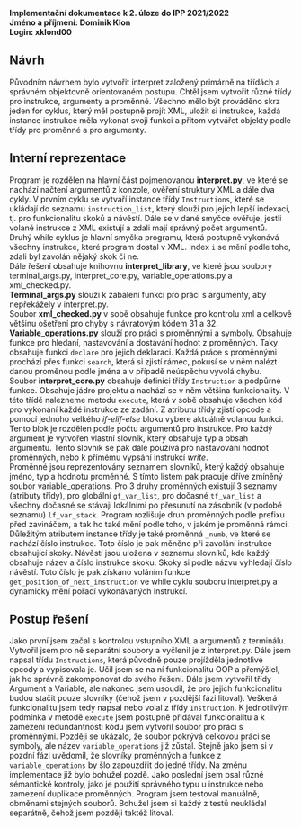 **Implementační dokumentace k 2. úloze do IPP 2021/2022**\
**Jméno a příjmení: Dominik Klon**\
**Login: xklond00**

## Návrh
Původním návrhem bylo vytvořit interpret založený primárně na třídách a správném objektovně
orientovaném postupu. Chtěl jsem vytvořit různé třídy pro instrukce, argumenty a
proměnné. Všechno mělo být prováděno skrz jeden for cyklus, který měl postupně projít
XML, uložit si instrukce, každá instance instrukce měla vykonat svoji funkci a přitom vytvářet
objekty podle třídy pro proměnné a pro argumenty.

## Interní reprezentace
Program je rozdělen na hlavní část pojmenovanou **interpret.py**, ve které se nachází
načtení argumentů z konzole, ověření struktury XML a dále dva cykly.
V prvním cyklu se vytváří instance třídy `Instructions`, které se ukládají do
seznamu `instruction_list`, který slouží pro jejich lepší indexaci, tj. pro funkcionalitu
skoků a návěstí. Dále se v dané smyčce ověřuje, jestli volané instrukce z XML existují
a zdali mají správný počet argumentů. \
Druhý while cyklus je hlavní smyčka programu, která postupně vykonává všechny instrukce,
které program dostal v XML. Index `i` se mění podle toho, zdali byl zavolán nějaký skok či ne. \
Dále řešení obsahuje knihovnu **interpret_library**, ve které jsou soubory
terminal_args.py, interpret_core.py, variable_operations.py a xml_checked.py. \
**Terminal_args.py** slouží k zabalení funkcí pro práci s argumenty, aby nepřekážely v interpret.py. \
Soubor **xml_checked.py** v sobě obsahuje funkce pro kontrolu xml a celkově většinu ošetření
pro chyby s návratovým kódem 31 a 32. \
**Variable_operations.py** slouží pro práci s proměnnými a
symboly. Obsahuje funkce pro hledaní, nastavování a dostávání hodnot z proměnných. Taky obsahuje
funkci `declare` pro jejich deklaraci. Každá práce s proměnnými prochází přes funkci `search`, 
která si zjistí rámec, pokusí se v něm nalézt danou proměnou podle jména a v případě neúspěchu vyvolá
chybu. \
Soubor **interpret_core.py** obsahuje definici třídy `Instruction` a podpůrné funkce. Obsahuje
jádro projektu a nachází se v něm většina funkcionality. V této třídě nalezneme metodu `execute`, 
která v sobě obsahuje všechen kód pro vykonání každé instrukce ze zadání. Z atributu třídy zjistí opcode a 
pomocí jednoho velkého *if-elif-else* bloku vybere aktuálně volanou funkci. Tento blok
je rozdělen podle počtu argumentů pro instrukce. Pro každý argument je vytvořen vlastní slovník, který
obsahuje typ a obsah argumentu.
Tento slovník se pak dále používá pro nastavování hodnot proměnných, nebo k přímému vypsání instrukcí *write*.\
Proměnné jsou reprezentovány seznamem slovníků, který každý obsahuje jméno, typ a hodnotu proměnné. 
S tímto listem pak pracuje dříve zmíněný soubor variable_operations. Pro 3 druhy proměnných existují
3 seznamy (atributy třídy), pro globální `gf_var_list`, pro dočasné `tf_var_list` a všechny dočasné se
stávají lokálními po přesunutí na zásobník (v podobě seznamu) `lf_var_stack`. Program rozlišuje druh proměnných podle prefixu před zavináčem, a tak ho
také mění podle toho, v jakém je proměnná rámci. Důležitým atributem instance třídy je také
proměnná `_numb`, ve které se nachází číslo instrukce. Toto číslo je pak měněno při zavolání instrukce
obsahující skoky. Návěstí jsou uložena v seznamu slovníků, kde každý obsahuje
název a číslo instrukce skoku. Skoky si podle názvu vyhledají číslo návěstí. Toto číslo je pak získáno voláním funkce `get_position_of_next_instruction` ve while
cyklu souboru interpret.py a dynamicky mění pořadí vykonávaných instrukcí. 

## Postup řešení
Jako první jsem začal s kontrolou vstupního XML a argumentů z terminálu. Vytvořil jsem pro ně separátní soubory a vyčlenil je z interpret.py.
Dále jsem napsal třídu `Instructions`, která původně pouze projížděla jednotlivé opcody a vypisovala je. Učil jsem se na ní funkcionalitu OOP a přemýšlel, jak ho
správně zakomponovat do svého řešení. 
Dále jsem vytvořil třídy Argument a Variable, ale nakonec jsem usoudil, že pro jejich funkcionalitu budou stačit pouze slovníky 
(čehož jsem v pozdější fázi litoval). Veškerá funkcionalitu jsem tedy napsal nebo volal z třídy `Instruction`. K jednotlivým podmínka v metodě
`execute` jsem postupně přidával funkcionalitu a k zamezení redundantnosti kódu jsem vytvořil soubor pro práci s proměnnými.
Později se ukázalo, že soubor pokrývá celkovou práci se symboly, ale název `variable_operations` již zůstal.
Stejně jako jsem si v pozdní fázi uvědomil, že slovníky proměnných a funkce z `variable_operations` by šlo zapouzdřit do
jedné třídy. Na změnu implementace již bylo bohužel pozdě. Jako poslední jsem psal různé sémantické kontroly, jako je
použití správného typu u instrukce nebo zamezení duplikace proměnných. Program jsem testoval manuálně, obměnami stejných souborů. Bohužel
jsem si každý z testů neukládal separátně, čehož jsem později taktéž litoval.

